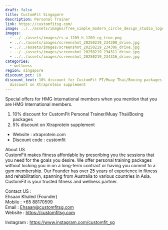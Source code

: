 ```yaml
---
draft: false
title: CustomFit Singapore
description: Personal Trainer
link: https://customfitsg.com/
image: ../../assets/images/free_simple_modern_circle_design_studio_logo.png
images:
  - ../../assets/images/rs_w_1209_h_1209_cg_true.png
  - ../../assets/images/screenshot_20250219_234300_drive.jpg
  - ../../assets/images/screenshot_20250219_234306_drive.jpg
  - ../../assets/images/screenshot_20250219_234311_drive.jpg
  - ../../assets/images/screenshot_20250219_234316_drive.jpg
categories:
  - wellness
region: singapore
discount_pct: 10
discount_text: 10% discount for CustomFit PT/Muay Thai/Boxing packages and 5%
  discount on Xtraprotein supplement
---
```

Special offers for HMG International members when you mention that you are HMG International members.

1. 10% discount for CustomFit Personal Trainer/Muay Thai/Boxing packages
2. 5% discount on Xtraprotein supplement 

* Website : xtraprotein.com
* Discount code : customfit

About US\
CustomFit makes fitness affordable by prescribing you the sessions that you need for the goals you desire. We offer personal training packages without locking you in on a long-term contract or having you commit to a gym membership. Our Founder has over 25 years of experience in fitness and rehabilitation, spanning from Australia to various countries in Asia. CustomFit is your trusted fitness and wellness partner.

Contact US :\
Ehsaan Khaled (Founder) \
Mobile : +65 88170599\
Email : Ehsaan@customfitsg.com\
Website : https://customfitsg.com

Instagram : https://www.instagram.com/customfit_sg
